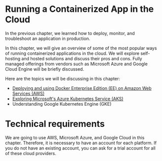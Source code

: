 # Running a Containerized App in the Cloud
In the previous chapter, we learned how to deploy, monitor, and troubleshoot an application in production.

In this chapter, we will give an overview of some of the most popular ways of running containerized applications in the cloud. We will explore self-hosting and hosted solutions and discuss their pros and cons. Fully managed offerings from vendors such as Microsoft Azure and Google Cloud Engine will be briefly discussed.

Here are the topics we will be discussing in this chapter:

- [Deploying and using Docker Enterprise Edition (EE) on Amazon Web Services (AWS)](Deploying-and-using-Docker-Enterprise-Edition.md)
- [Exploring Microsoft's Azure Kubernetes Service (AKS)](ExploringMicrosoft-s-Azure-Kubernetes-Service-AKS.md)
- Understanding Google Kubernetes Engine (GKE)

# Technical requirements
We are going to use AWS, Microsoft Azure, and Google Cloud in this chapter. Therefore, it is necessary to have an account for each platform. If you do not have an existing account, you can ask for a trial account for all of these cloud providers.


